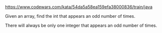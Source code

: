 https://www.codewars.com/kata/54da5a58ea159efa38000836/train/java

Given an array, find the int that appears an odd number of times.

There will always be only one integer that appears an odd number of times.
